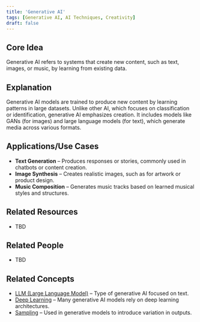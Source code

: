 ```yaml
---
title: 'Generative AI'
tags: [Generative AI, AI Techniques, Creativity]
draft: false
---
```


## Core Idea
Generative AI refers to systems that create new content, such as text, images, or music, by learning from existing data.

## Explanation
Generative AI models are trained to produce new content by learning patterns in large datasets. Unlike other AI, which focuses on classification or identification, generative AI emphasizes creation. It includes models like GANs (for images) and large language models (for text), which generate media across various formats.

## Applications/Use Cases
- **Text Generation** – Produces responses or stories, commonly used in chatbots or content creation.
- **Image Synthesis** – Creates realistic images, such as for artwork or product design.
- **Music Composition** – Generates music tracks based on learned musical styles and structures.

## Related Resources
- TBD

## Related People
- TBD

## Related Concepts
- [LLM (Large Language Model)](../llm) – Type of generative AI focused on text.
- [Deep Learning](../deep_learning) – Many generative AI models rely on deep learning architectures.
- [Sampling](../sampling) – Used in generative models to introduce variation in outputs.


